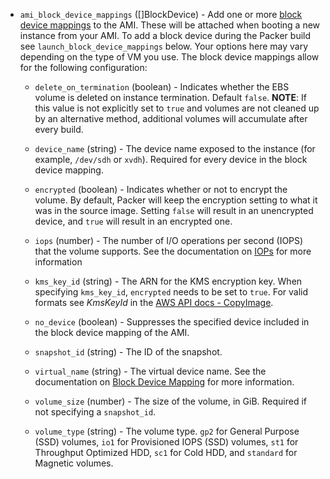 <!-- Code generated from the comments of the AMIBlockDevices struct in builder/amazon/common/block_device.go; DO NOT EDIT MANUALLY -->

-   `ami_block_device_mappings` ([]BlockDevice) - Add one or more [block device
    mappings](http://docs.aws.amazon.com/AWSEC2/latest/UserGuide/block-device-mapping-concepts.html)
    to the AMI. These will be attached when booting a new instance from your
    AMI. To add a block device during the Packer build see
    `launch_block_device_mappings` below. Your options here may vary
    depending on the type of VM you use. The block device mappings allow for
    the following configuration:
    -   `delete_on_termination` (boolean) - Indicates whether the EBS volume is
         deleted on instance termination. Default `false`. **NOTE**: If this
         value is not explicitly set to `true` and volumes are not cleaned up by
         an alternative method, additional volumes will accumulate after every
         build.
    
    -   `device_name` (string) - The device name exposed to the instance (for
        example, `/dev/sdh` or `xvdh`). Required for every device in the block
        device mapping.
    
    -   `encrypted` (boolean) - Indicates whether or not to encrypt the volume.
        By default, Packer will keep the encryption setting to what it was in
        the source image. Setting `false` will result in an unencrypted device,
        and `true` will result in an encrypted one.
    
    -   `iops` (number) - The number of I/O operations per second (IOPS) that
        the volume supports. See the documentation on
        [IOPs](https://docs.aws.amazon.com/AWSEC2/latest/APIReference/API_EbsBlockDevice.html)
        for more information
    
    -   `kms_key_id` (string) - The ARN for the KMS encryption key. When
         specifying `kms_key_id`, `encrypted` needs to be set to `true`. For
         valid formats see *KmsKeyId* in the [AWS API docs -
         CopyImage](https://docs.aws.amazon.com/AWSEC2/latest/APIReference/API_CopyImage.html).
    
    -   `no_device` (boolean) - Suppresses the specified device included in the
        block device mapping of the AMI.
    
    -   `snapshot_id` (string) - The ID of the snapshot.
    
    -   `virtual_name` (string) - The virtual device name. See the
        documentation on [Block Device
        Mapping](https://docs.aws.amazon.com/AWSEC2/latest/APIReference/API_BlockDeviceMapping.html)
        for more information.
    
    -   `volume_size` (number) - The size of the volume, in GiB. Required if
        not specifying a `snapshot_id`.
    
    -   `volume_type` (string) - The volume type. `gp2` for General Purpose
        (SSD) volumes, `io1` for Provisioned IOPS (SSD) volumes, `st1` for
        Throughput Optimized HDD, `sc1` for Cold HDD, and `standard` for
        Magnetic volumes.
    